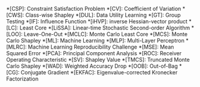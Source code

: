 *[CSP]: Constraint Satisfaction Problem
*[CV]: Coefficient of Variation
*[CWS]: Class-wise Shapley
*[DUL]: Data Utility Learning
*[GT]: Group Testing
*[IF]: Influence Function
*[iHVP]: inverse Hessian-vector product
*[LC]: Least Core
*[LiSSA]: Linear-time Stochastic Second-order Algorithm
*[LOO]: Leave-One-Out
*[MCLC]: Monte Carlo Least Core
*[MCS]: Monte Carlo Shapley
*[ML]: Machine Learning
*[MLP]: Multi-Layer Perceptron
*[MLRC]: Machine Learning Reproducibility Challenge
*[MSE]: Mean Squared Error
*[PCA]: Principal Component Analysis
*[ROC]: Receiver Operating Characteristic
*[SV]: Shapley Value
*[TMCS]: Truncated Monte Carlo Shapley
*[WAD]: Weighted Accuracy Drop
*[OOB]: Out-of-Bag
*[CG]: Conjugate Gradient
*[EKFAC]: Eigenvalue-corrected Kronecker Factorization
